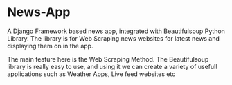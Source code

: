 # News-App
A Django Framework based news app, integrated with Beautifulsoup Python Library. The library is for Web Scraping news websites for latest news and displaying them on in the app. 

The main feature here is the Web Scraping Method. The Beautifulsoup library is really easy to use, and using it we can create a variety of usefull applications such as Weather Apps, Live feed websites etc
